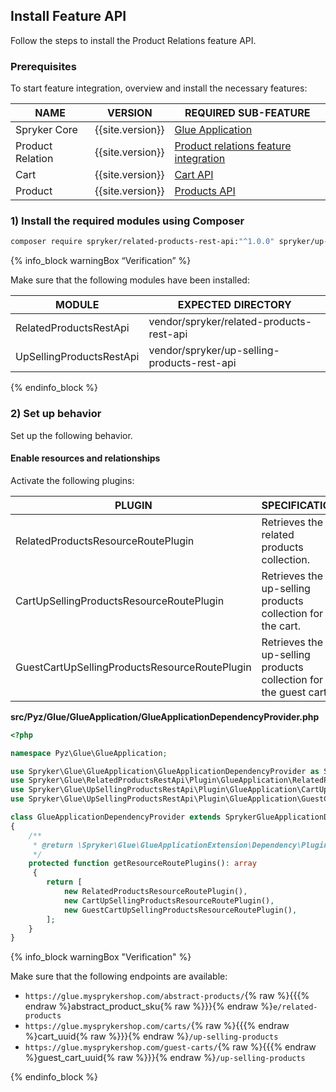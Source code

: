 

## Install Feature API
Follow the steps to install the Product Relations feature API.

### Prerequisites

To start feature integration, overview and install the necessary features:

| NAME | VERSION | REQUIRED  SUB-FEATURE|
|---|---|---|
|Spryker Core| {{site.version}} |[Glue Application](/docs/scos/dev/feature-integration-guides/{{site.version}}/glue-api/glue-api-glue-application-feature-integration.html)|
|Product Relation| {{site.version}} | [Product relations feature integration](/docs/scos/dev/feature-integration-guides/{{site.version}}/product-relations-feature-integration.html)|
|Cart| {{site.version}}| [Cart API](/docs/scos/dev/feature-integration-guides/{{site.version}}/glue-api/glue-api-cart-feature-integration.html) ||
Product| {{site.version}} |[Products API](/docs/scos/dev/feature-integration-guides/{{site.version}}/glue-api/glue-api-product-feature-integration.html)|

### 1) Install the required modules using Composer



```bash
composer require spryker/related-products-rest-api:"^1.0.0" spryker/up-selling-products-rest-api:"^1.0.0" --update-with-dependencies
```
{% info_block warningBox “Verification” %}

Make sure that the following modules have been installed:

| MODULE | EXPECTED DIRECTORY |
|---|---|
|RelatedProductsRestApi|vendor/spryker/related-products-rest-api|
|UpSellingProductsRestApi|vendor/spryker/up-selling-products-rest-api|

{% endinfo_block %}


### 2) Set up behavior

Set up the following behavior.

#### Enable resources and relationships

Activate the following plugins:

| PLUGIN | SPECIFICATION | PREREQUISITES | NAMESPACE |
|---|---|---|---|
|RelatedProductsResourceRoutePlugin|Retrieves the related products collection.|None|Spryker\Glue\RelatedProductsRestApi\Plugin\GlueApplication|
|CartUpSellingProductsResourceRoutePlugin|Retrieves the up-selling products collection for the cart.|None|`Spryker\Glue\UpSellingProductsRestApi\Plugin\GlueApplication|
|GuestCartUpSellingProductsResourceRoutePlugin|Retrieves the up-selling products collection for the guest cart.|None|Spryker\Glue\UpSellingProductsRestApi\Plugin\GlueApplication|


**src/Pyz/Glue/GlueApplication/GlueApplicationDependencyProvider.php**

```php
<?php

namespace Pyz\Glue\GlueApplication;

use Spryker\Glue\GlueApplication\GlueApplicationDependencyProvider as SprykerGlueApplicationDependencyProvider;
use Spryker\Glue\RelatedProductsRestApi\Plugin\GlueApplication\RelatedProductsResourceRoutePlugin;
use Spryker\Glue\UpSellingProductsRestApi\Plugin\GlueApplication\CartUpSellingProductsResourceRoutePlugin;
use Spryker\Glue\UpSellingProductsRestApi\Plugin\GlueApplication\GuestCartUpSellingProductsResourceRoutePlugin;

class GlueApplicationDependencyProvider extends SprykerGlueApplicationDependencyProvider
{
    /**
     * @return \Spryker\Glue\GlueApplicationExtension\Dependency\Plugin\ResourceRoutePluginInterface[]
     */
    protected function getResourceRoutePlugins(): array
     {
        return [
            new RelatedProductsResourceRoutePlugin(),
            new CartUpSellingProductsResourceRoutePlugin(),
            new GuestCartUpSellingProductsResourceRoutePlugin(),
        ];
    }
}
```

{% info_block warningBox "Verification" %}

Make sure that the following endpoints are available:

- `https://glue.mysprykershop.com/abstract-products/`{% raw %}{{{% endraw %}abstract_product_sku{% raw %}}}{% endraw %}`e/related-products`
- `https://glue.mysprykershop.com/carts/`{% raw %}{{{% endraw %}cart_uuid{% raw %}}}{% endraw %}`/up-selling-products`
- `https://glue.mysprykershop.com/guest-carts/`{% raw %}{{{% endraw %}guest_cart_uuid{% raw %}}}{% endraw %}`/up-selling-products`

{% endinfo_block %}
